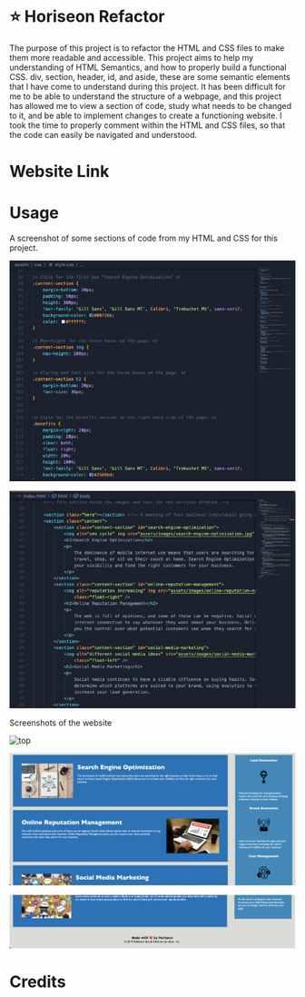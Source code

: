 # ⭐ Horiseon Refactor

 The purpose of this project is to refactor the HTML and CSS files to make them more readable and accessible. This project aims to help my understanding of HTML Semantics, and how to properly build a functional CSS. div, section, header, id, and aside, these are some semantic elements that I have come to understand during this project. It has been difficult for me to be able to understand the structure of a webpage, and this project has allowed me to view a section of code, study what needs to be changed to it, and be able to implement changes to create a functioning website. I took the time to properly comment within the HTML and CSS files, so that the code can easily be navigated and understood.

# Website Link


# Usage

 A screenshot of some sections of code from my HTML and CSS for this project.

![CSS](assets/images/images-readme/css.png)

![HTML](assets/images/images-readme/html.png)

Screenshots of the website

![top](assets/images/images-readme/top.png)

![middle](assets/images/images-readme/middle.png)

![bottom](assets/images/images-readme/bottom.png)

# Credits